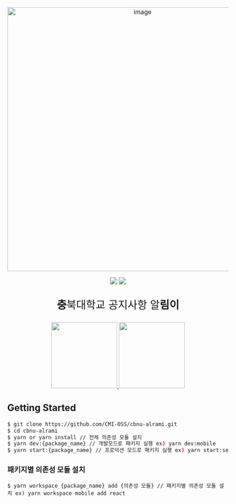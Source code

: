 <div align="center">
  <img width="600" alt="image" src="https://user-images.githubusercontent.com/38103082/100120789-b1b31e00-2ebb-11eb-93d7-6dc393d33949.png">
</div>
<p align="center">
<div align="center"><img src="https://img.shields.io/badge/license-MIT-brightgreen"/> <img src="https://img.shields.io/badge/version-2.0.0-brightgreen"/></div>
</p>

<p align="center" style="font-size:1.5rem"><strong>충</strong>북대학교 공지사항 알<strong>림이</strong></p>

<p align="center">
<a href="https://play.google.com/store/apps/details?id=com.jaryapp.cmi&hl=ko&gl=US">
<img src="https://play.google.com/intl/en_us/badges/images/generic/en_badge_web_generic.png?hl=ko" width="150px">
</a>
<a href="https://apps.apple.com/kr/app/%EC%B6%A9%EB%A6%BC%EC%9D%B4/id1542030436">
<img src="https://user-images.githubusercontent.com/49256790/143902573-6da748ac-40fa-4613-89cd-b582e31686f3.png" width="150px">
</a>
</p>

## Getting Started
```sh
$ git clone https://github.com/CMI-OSS/cbnu-alrami.git
$ cd cbnu-alrami
$ yarn or yarn install // 전체 의존성 모듈 설치
$ yarn dev:{package_name} // 개발모드로 패키지 실행 ex) yarn dev:mobile
$ yarn start:{package_name} // 프로덕션 모드로 패키지 실행 ex) yarn start:server
```

### 패키지별 의존성 모듈 설치
```
$ yarn workspace {package_name} add {의존성 모듈} // 패키지별 의존성 모듈 설치 ex) yarn workspace mobile add react
```
